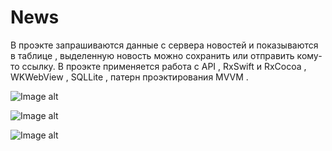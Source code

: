 # News
В проэкте запрашиваются данные с сервера новостей и показываются в таблице , выделенную новость можно сохранить или отправить кому-то ссылку.
В проэкте применяется работа с API , RxSwift и RxCocoa , WKWebView , SQLLite , патерн проэктирования MVVM .


![Image alt](https://github.com/EfimenkoAleksandr/News/blob/master/NewsSelectionPage.png)


![Image alt](https://github.com/EfimenkoAleksandr/News/blob/master/News.png)



![Image alt](https://github.com/EfimenkoAleksandr/News/blob/master/SelectedArticle.png)

